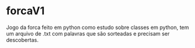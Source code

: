 # forcaV1
 Jogo da forca feito em python como estudo sobre classes em python, tem um arquivo de .txt com palavras que são sorteadas e precisam ser descobertas.
